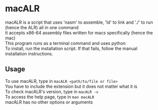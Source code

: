 # macALR
macALR is a script that uses 'nasm' to assemble, 'ld' to link and './' to run (hence the ALR) all in one command  
It accepts x86-64 assembly files written for macs specifically (hence the mac)  
This program runs as a terminal command and uses python  
To install, run the installation script. If that fails, follow the manual installation instructions.
## Usage
To use macALR, type in ```macALR <path/to/file or file>```  
You have to include the extension but it does not matter what it is  
To check macALR's version, type in ```macALR -v```  
To access the help page, type in ```man macALR```  
macALR has no other options or arguments  
